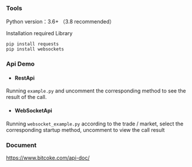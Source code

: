 ### Tools
Python version：3.6+ （3.8 recommended）

Installation required Library
```
pip install requests
pip install websockets
```


### Api Demo

* #### RestApi
Running ```example.py```
and uncomment the corresponding method to see the result of the call.

* #### WebSocketApi
Running ```websocket_example.py```
according to the trade / market, select the corresponding startup method, uncomment to view the call result

### Document
https://www.bitcoke.com/api-doc/
